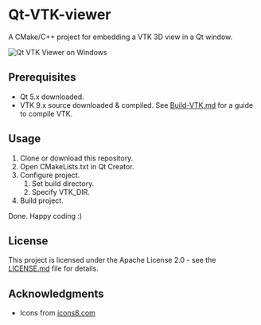 # Qt-VTK-viewer
A CMake/C++ project for embedding a VTK 3D view in a Qt window.

![Qt VTK Viewer on Windows](doc/screenshot.png)

## Prerequisites
- Qt 5.x downloaded.
- VTK 9.x source downloaded & compiled. See [Build-VTK.md](doc/Build-VTK.md) for a guide to compile VTK.

## Usage
1. Clone or download this repository.
2. Open CMakeLists.txt in Qt Creator.
3. Configure project.
	1. Set build directory.
	2. Specify VTK_DIR.
4. Build project.

Done. Happy coding :)

## License
This project is licensed under the Apache License 2.0 - see the [LICENSE.md](LICENSE.md) file for details.

## Acknowledgments
- Icons from [icons8.com](https://icons8.com/)
